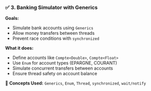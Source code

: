 ### ✅ 3. Banking Simulator with Generics

**Goals:**

- Simulate bank accounts using `Generics`
- Allow money transfers between threads
- Prevent race conditions with `synchronized`

**What it does:**

- Define accounts like `Compte<Double>`, `Compte<Float>`
- Use `Enum` for account types (EPARGNE, COURANT)
- Simulate concurrent transfers between accounts
- Ensure thread safety on account balance

📌 **Concepts Used:** `Generics`, `Enum`, `Thread`, `synchronized`, `wait/notify`
